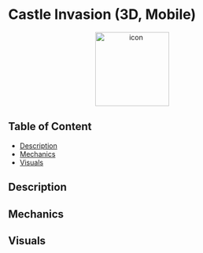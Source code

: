 # Castle Invasion (3D, Mobile)
<p align="center"><img src="https://i.imgur.com/TU3nM0R.png" width="150" title="icon"></p>

## Table of Content
- [Description](#description)
- [Mechanics](#mechanics)
- [Visuals](#visuals)

## Description

## Mechanics

## Visuals
